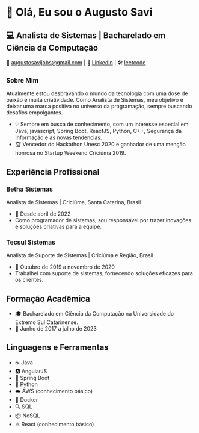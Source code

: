 # 👋 Olá, Eu sou o Augusto Savi

## 💻 Analista de Sistemas | Bacharelado em Ciência da Computação

📧 augustosavijobs@gmail.com | 💼 [LinkedIn](https://www.linkedin.com/in/augustosavi) | 🛠️ [leetcode](https://leetcode.com/AugustoSavi/)

### Sobre Mim

Atualmente estou desbravando o mundo da tecnologia com uma dose de paixão e muita criatividade. Como Analista de Sistemas, meu objetivo é deixar uma marca positiva no universo da programação, sempre buscando desafios empolgantes.

- 💡 Sempre em busca de conhecimento, com um interesse especial em Java, javascript, Spring Boot, ReactJS, Python, C++, Segurança da Informação e as novas tendencias.
- 🏆 Vencedor do Hackathon Unesc 2020 e ganhador de uma menção honrosa no Startup Weekend Criciúma 2019.

## Experiência Profissional

### Betha Sistemas
Analista de Sistemas | Criciúma, Santa Catarina, Brasil
- 📅 Desde abril de 2022
- Como programador de sistemas, sou responsável por trazer inovações e soluções criativas para a equipe.

### Tecsul Sistemas
Analista de Suporte de Sistemas | Criciúma e Região, Brasil
- 📅 Outubro de 2019 a novembro de 2020
- Trabalhei com suporte de sistemas, fornecendo soluções eficazes para os clientes.

## Formação Acadêmica

- 🎓 Bacharelado em Ciência da Computação na Universidade do Extremo Sul Catarinense.
- 📆 Junho de 2017 a julho de 2023

## Linguagens e Ferramentas

- ☕ Java
- 🅰️ AngularJS
- 🌱 Spring Boot
- 🐍 Python
- ☁️ AWS (conhecimento básico)
- 🐳 Docker
- 🔍 SQL
- 📦 NoSQL
- ⚛️ React (conhecimento básico)
